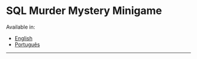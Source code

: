 # SQL Murder Mystery Minigame

Available in:
- [English](README.en.md)
- [Português](README.pt.md)

---
